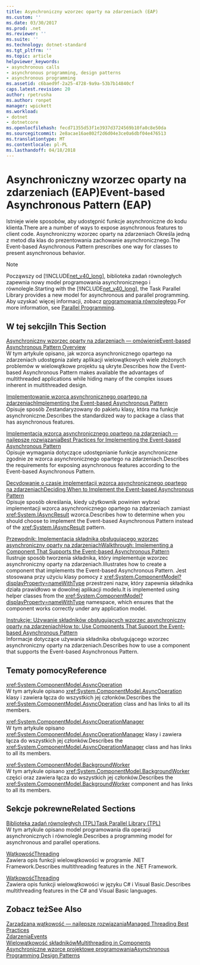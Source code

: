```yaml
---
title: Asynchroniczny wzorzec oparty na zdarzeniach (EAP)
ms.custom: ''
ms.date: 03/30/2017
ms.prod: .net
ms.reviewer: ''
ms.suite: ''
ms.technology: dotnet-standard
ms.tgt_pltfrm: ''
ms.topic: article
helpviewer_keywords:
- asynchronous calls
- asynchronous programming, design patterns
- asynchronous programming
ms.assetid: c6baed9f-2a25-4728-9a9a-53b7b14840cf
caps.latest.revision: 20
author: rpetrusha
ms.author: ronpet
manager: wpickett
ms.workload:
- dotnet
- dotnetcore
ms.openlocfilehash: fecd71355d53f1e3937d3724569b10fa0c8e50da
ms.sourcegitcommit: 2e8acae16ae802f2d6d04e3ce0a6dbf04e476513
ms.translationtype: MT
ms.contentlocale: pl-PL
ms.lasthandoff: 04/18/2018
---
```

# <a name="event-based-asynchronous-pattern-eap"></a><span data-ttu-id="ad0e5-102">Asynchroniczny wzorzec oparty na zdarzeniach (EAP)</span><span class="sxs-lookup"><span data-stu-id="ad0e5-102">Event-based Asynchronous Pattern (EAP)</span></span>
<span data-ttu-id="ad0e5-103">Istnieje wiele sposobów, aby udostępnić funkcje asynchroniczne do kodu klienta.</span><span class="sxs-lookup"><span data-stu-id="ad0e5-103">There are a number of ways to expose asynchronous features to client code.</span></span> <span data-ttu-id="ad0e5-104">Asynchroniczny wzorzec oparty na zdarzeniach Określa jedną z metod dla klas do prezentowania zachowanie asynchronicznego.</span><span class="sxs-lookup"><span data-stu-id="ad0e5-104">The Event-based Asynchronous Pattern prescribes one way for classes to present asynchronous behavior.</span></span>  
  
> [!NOTE]
>  <span data-ttu-id="ad0e5-105">Począwszy od [!INCLUDE[net_v40_long](../../../includes/net-v40-long-md.md)], biblioteka zadań równoległych zapewnia nowy model programowania asynchronicznego i równolegle.</span><span class="sxs-lookup"><span data-stu-id="ad0e5-105">Starting with the [!INCLUDE[net_v40_long](../../../includes/net-v40-long-md.md)], the Task Parallel Library provides a new model for asynchronous and parallel programming.</span></span> <span data-ttu-id="ad0e5-106">Aby uzyskać więcej informacji, zobacz [programowania równoległego](../../../docs/standard/parallel-programming/index.md).</span><span class="sxs-lookup"><span data-stu-id="ad0e5-106">For more information, see [Parallel Programming](../../../docs/standard/parallel-programming/index.md).</span></span>  
  
## <a name="in-this-section"></a><span data-ttu-id="ad0e5-107">W tej sekcji</span><span class="sxs-lookup"><span data-stu-id="ad0e5-107">In This Section</span></span>  
 [<span data-ttu-id="ad0e5-108">Asynchroniczny wzorzec oparty na zdarzeniach — omówienie</span><span class="sxs-lookup"><span data-stu-id="ad0e5-108">Event-based Asynchronous Pattern Overview</span></span>](../../../docs/standard/asynchronous-programming-patterns/event-based-asynchronous-pattern-overview.md)  
 <span data-ttu-id="ad0e5-109">W tym artykule opisano, jak wzorca asynchronicznego opartego na zdarzeniach udostępnia zalety aplikacji wielowątkowych wiele złożonych problemów w wielowątkowe projektu są ukryte.</span><span class="sxs-lookup"><span data-stu-id="ad0e5-109">Describes how the Event-based Asynchronous Pattern makes available the advantages of multithreaded applications while hiding many of the complex issues inherent in multithreaded design.</span></span>  
  
 [<span data-ttu-id="ad0e5-110">Implementowanie wzorca asynchronicznego opartego na zdarzeniach</span><span class="sxs-lookup"><span data-stu-id="ad0e5-110">Implementing the Event-based Asynchronous Pattern</span></span>](../../../docs/standard/asynchronous-programming-patterns/implementing-the-event-based-asynchronous-pattern.md)  
 <span data-ttu-id="ad0e5-111">Opisuje sposób Zestandaryzowany do pakietu klasy, która ma funkcje asynchroniczne.</span><span class="sxs-lookup"><span data-stu-id="ad0e5-111">Describes the standardized way to package a class that has asynchronous features.</span></span>  
  
 [<span data-ttu-id="ad0e5-112">Implementacja wzorca asynchronicznego opartego na zdarzeniach — najlepsze rozwiązania</span><span class="sxs-lookup"><span data-stu-id="ad0e5-112">Best Practices for Implementing the Event-based Asynchronous Pattern</span></span>](../../../docs/standard/asynchronous-programming-patterns/best-practices-for-implementing-the-event-based-asynchronous-pattern.md)  
 <span data-ttu-id="ad0e5-113">Opisuje wymagania dotyczące udostępnianie funkcje asynchroniczne zgodnie ze wzorca asynchronicznego opartego na zdarzeniach.</span><span class="sxs-lookup"><span data-stu-id="ad0e5-113">Describes the requirements for exposing asynchronous features according to the Event-based Asynchronous Pattern.</span></span>  
  
 [<span data-ttu-id="ad0e5-114">Decydowanie o czasie implementacji wzorca asynchronicznego opartego na zdarzeniach</span><span class="sxs-lookup"><span data-stu-id="ad0e5-114">Deciding When to Implement the Event-based Asynchronous Pattern</span></span>](../../../docs/standard/asynchronous-programming-patterns/deciding-when-to-implement-the-event-based-asynchronous-pattern.md)  
 <span data-ttu-id="ad0e5-115">Opisuje sposób określania, kiedy użytkownik powinien wybrać implementacji wzorca asynchronicznego opartego na zdarzeniach zamiast <xref:System.IAsyncResult> wzorca.</span><span class="sxs-lookup"><span data-stu-id="ad0e5-115">Describes how to determine when you should choose to implement the Event-based Asynchronous Pattern instead of the <xref:System.IAsyncResult> pattern.</span></span>  
  
 [<span data-ttu-id="ad0e5-116">Przewodnik: Implementacja składnika obsługującego wzorzec asynchroniczny oparty na zdarzeniach</span><span class="sxs-lookup"><span data-stu-id="ad0e5-116">Walkthrough: Implementing a Component That Supports the Event-based Asynchronous Pattern</span></span>](../../../docs/standard/asynchronous-programming-patterns/component-that-supports-the-event-based-asynchronous-pattern.md)  
 <span data-ttu-id="ad0e5-117">Ilustruje sposób tworzenia składnika, który implementuje wzorzec asynchroniczny oparty na zdarzeniach.</span><span class="sxs-lookup"><span data-stu-id="ad0e5-117">Illustrates how to create a component that implements the Event-based Asynchronous Pattern.</span></span> <span data-ttu-id="ad0e5-118">Jest stosowana przy użyciu klasy pomocy z <xref:System.ComponentModel?displayProperty=nameWithType> przestrzeni nazw, który zapewnia składnika działa prawidłowo w dowolnej aplikacji modelu.</span><span class="sxs-lookup"><span data-stu-id="ad0e5-118">It is implemented using helper classes from the <xref:System.ComponentModel?displayProperty=nameWithType> namespace, which ensures that the component works correctly under any application model.</span></span>  
  
 [<span data-ttu-id="ad0e5-119">Instrukcje: Używanie składników obsługujących wzorzec asynchroniczny oparty na zdarzeniach</span><span class="sxs-lookup"><span data-stu-id="ad0e5-119">How to: Use Components That Support the Event-based Asynchronous Pattern</span></span>](../../../docs/standard/asynchronous-programming-patterns/how-to-use-components-that-support-the-event-based-asynchronous-pattern.md)  
 <span data-ttu-id="ad0e5-120">Informacje dotyczące używania składnika obsługującego wzorzec asynchroniczny oparty na zdarzeniach.</span><span class="sxs-lookup"><span data-stu-id="ad0e5-120">Describes how to use a component that supports the Event-based Asynchronous Pattern.</span></span>  
  
## <a name="reference"></a><span data-ttu-id="ad0e5-121">Tematy pomocy</span><span class="sxs-lookup"><span data-stu-id="ad0e5-121">Reference</span></span>  
 <xref:System.ComponentModel.AsyncOperation>  
 <span data-ttu-id="ad0e5-122">W tym artykule opisano <xref:System.ComponentModel.AsyncOperation> klasy i zawiera łącza do wszystkich jej członków.</span><span class="sxs-lookup"><span data-stu-id="ad0e5-122">Describes the <xref:System.ComponentModel.AsyncOperation> class and has links to all its members.</span></span>  
  
 <xref:System.ComponentModel.AsyncOperationManager>  
 <span data-ttu-id="ad0e5-123">W tym artykule opisano <xref:System.ComponentModel.AsyncOperationManager> klasy i zawiera łącza do wszystkich jej członków.</span><span class="sxs-lookup"><span data-stu-id="ad0e5-123">Describes the <xref:System.ComponentModel.AsyncOperationManager> class and has links to all its members.</span></span>  
  
 <xref:System.ComponentModel.BackgroundWorker>  
 <span data-ttu-id="ad0e5-124">W tym artykule opisano <xref:System.ComponentModel.BackgroundWorker> części oraz zawiera łącza do wszystkich jej członków.</span><span class="sxs-lookup"><span data-stu-id="ad0e5-124">Describes the <xref:System.ComponentModel.BackgroundWorker> component and has links to all its members.</span></span>  
  
## <a name="related-sections"></a><span data-ttu-id="ad0e5-125">Sekcje pokrewne</span><span class="sxs-lookup"><span data-stu-id="ad0e5-125">Related Sections</span></span>  
 [<span data-ttu-id="ad0e5-126">Biblioteka zadań równoległych (TPL)</span><span class="sxs-lookup"><span data-stu-id="ad0e5-126">Task Parallel Library (TPL)</span></span>](../../../docs/standard/parallel-programming/task-parallel-library-tpl.md)  
 <span data-ttu-id="ad0e5-127">W tym artykule opisano model programowania dla operacji asynchronicznych i równolegle.</span><span class="sxs-lookup"><span data-stu-id="ad0e5-127">Describes a programming model for asynchronous and parallel operations.</span></span>  
  
 [<span data-ttu-id="ad0e5-128">Wątkowość</span><span class="sxs-lookup"><span data-stu-id="ad0e5-128">Threading</span></span>](../../../docs/standard/threading/index.md)  
 <span data-ttu-id="ad0e5-129">Zawiera opis funkcji wielowątkowości w programie .NET Framework.</span><span class="sxs-lookup"><span data-stu-id="ad0e5-129">Describes multithreading features in the .NET Framework.</span></span>  
  
 [<span data-ttu-id="ad0e5-130">Wątkowość</span><span class="sxs-lookup"><span data-stu-id="ad0e5-130">Threading</span></span>](https://msdn.microsoft.com/library/552f6c68-dbdb-4327-ae36-32cf9063d88c)  
 <span data-ttu-id="ad0e5-131">Zawiera opis funkcji wielowątkowości w języku C# i Visual Basic.</span><span class="sxs-lookup"><span data-stu-id="ad0e5-131">Describes multithreading features in the C# and Visual Basic languages.</span></span>  
  
## <a name="see-also"></a><span data-ttu-id="ad0e5-132">Zobacz też</span><span class="sxs-lookup"><span data-stu-id="ad0e5-132">See Also</span></span>  
 [<span data-ttu-id="ad0e5-133">Zarządzana wątkowość — najlepsze rozwiązania</span><span class="sxs-lookup"><span data-stu-id="ad0e5-133">Managed Threading Best Practices</span></span>](../../../docs/standard/threading/managed-threading-best-practices.md)  
 [<span data-ttu-id="ad0e5-134">Zdarzenia</span><span class="sxs-lookup"><span data-stu-id="ad0e5-134">Events</span></span>](../../../docs/standard/events/index.md)  
 [<span data-ttu-id="ad0e5-135">Wielowątkowość składników</span><span class="sxs-lookup"><span data-stu-id="ad0e5-135">Multithreading in Components</span></span>](https://msdn.microsoft.com/library/2fc31e68-fb71-4544-b654-0ce720478779)  
 [<span data-ttu-id="ad0e5-136">Asynchroniczne wzorce projektowe programowania</span><span class="sxs-lookup"><span data-stu-id="ad0e5-136">Asynchronous Programming Design Patterns</span></span>](../../../docs/standard/asynchronous-programming-patterns/event-based-asynchronous-pattern-eap.md)
